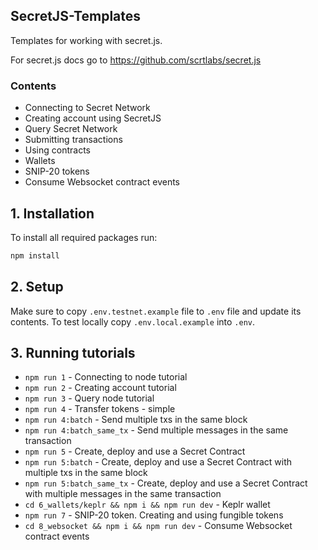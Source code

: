 ## SecretJS-Templates

Templates for working with secret.js.

For secret.js docs go to https://github.com/scrtlabs/secret.js

### Contents

- Connecting to Secret Network
- Creating account using SecretJS
- Query Secret Network
- Submitting transactions
- Using contracts
- Wallets
- SNIP-20 tokens
- Consume Websocket contract events

## 1. Installation

To install all required packages run:

```bash
npm install
```

## 2. Setup

Make sure to copy `.env.testnet.example` file to `.env` file and update its contents. To test locally copy `.env.local.example` into `.env`.

## 3. Running tutorials

- `npm run 1` - Connecting to node tutorial
- `npm run 2` - Creating account tutorial
- `npm run 3` - Query node tutorial
- `npm run 4` - Transfer tokens - simple
- `npm run 4:batch` - Send multiple txs in the same block
- `npm run 4:batch_same_tx` - Send multiple messages in the same transaction
- `npm run 5` - Create, deploy and use a Secret Contract
- `npm run 5:batch` - Create, deploy and use a Secret Contract with multiple txs in the same block
- `npm run 5:batch_same_tx` - Create, deploy and use a Secret Contract with multiple messages in the same transaction
- `cd 6_wallets/keplr && npm i && npm run dev` - Keplr wallet
- `npm run 7` - SNIP-20 token. Creating and using fungible tokens
- `cd 8_websocket && npm i && npm run dev` - Consume Websocket contract events
